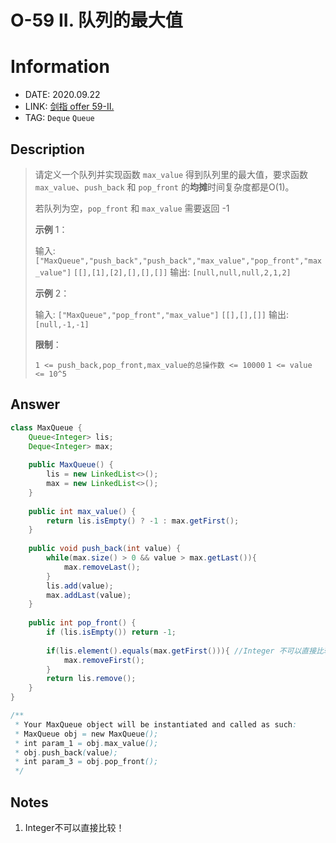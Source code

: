 # O-59 II. 队列的最大值

# Information

- DATE: 2020.09.22
- LINK: [剑指 offer 59-II.](https://leetcode-cn.com/problems/dui-lie-de-zui-da-zhi-lcof/)
- TAG: `Deque` `Queue`

## Description

> 请定义一个队列并实现函数 `max_value` 得到队列里的最大值，要求函数`max_value`、`push_back` 和 `pop_front` 的**均摊**时间复杂度都是O(1)。
>
> 若队列为空，`pop_front` 和 `max_value` 需要返回 -1
>
> **示例** 1：
>
> 输入: 
> `["MaxQueue","push_back","push_back","max_value","pop_front","max_value"]`
> `[[],[1],[2],[],[],[]]`
> 输出: `[null,null,null,2,1,2]`
>
> **示例** 2：
>
> 输入: 
> `["MaxQueue","pop_front","max_value"]`
> `[[],[],[]]`
> 输出: `[null,-1,-1]`
>
> **限制**：
>
> `1 <= push_back,pop_front,max_value的总操作数 <= 10000`
> `1 <= value <= 10^5`

## Answer

```java
class MaxQueue {
    Queue<Integer> lis;
    Deque<Integer> max;
    
    public MaxQueue() {
        lis = new LinkedList<>();
        max = new LinkedList<>();
    }
    
    public int max_value() {
        return lis.isEmpty() ? -1 : max.getFirst();
    }
    
    public void push_back(int value) {
        while(max.size() > 0 && value > max.getLast()){
            max.removeLast();
        }
        lis.add(value);
        max.addLast(value);
    }
    
    public int pop_front() {
        if (lis.isEmpty()) return -1;
        
        if(lis.element().equals(max.getFirst())){ //Integer 不可以直接比较
            max.removeFirst();
        }
        return lis.remove();
    }
}

/**
 * Your MaxQueue object will be instantiated and called as such:
 * MaxQueue obj = new MaxQueue();
 * int param_1 = obj.max_value();
 * obj.push_back(value);
 * int param_3 = obj.pop_front();
 */
```

## Notes

1. Integer不可以直接比较！

